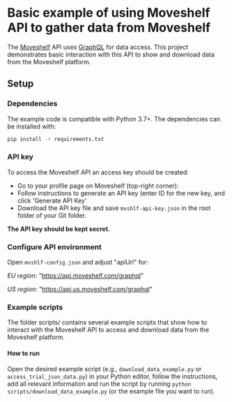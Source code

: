 # Basic example of using Moveshelf API to gather data from Moveshelf

The [Moveshelf](https://moveshelf.com) API uses [GraphQL](http://graphql.org)
for data access. This project demonstrates basic interaction with this API to
show and download data from the Moveshelf platform.

## Setup

### Dependencies
The example code is compatible with Python 3.7+. The dependencies can be installed with:

```sh
pip install -r requirements.txt
```

### API key
To access the Moveshelf API an access key should be created:
* Go to your profile page on Moveshelf (top-right corner):
* Follow instructions to generate an API key (enter ID for the new key, and click 'Generate API Key'
* Download the API key file and save `mvshlf-api-key.json` in the root folder of your Git folder.

**The API key should be kept secret.**

### Configure API environment
Open `mvshlf-config.json` and adjust "apiUrl" for:

_EU region:_ "https://api.moveshelf.com/graphql"

_US region:_ "https://api.us.moveshelf.com/graphql"

### Example scripts

The folder scripts/ contains several example scripts that show how to interact with the Moveshelf API to access and download data from the Moveshelf platform. 

#### How to run
Open the desired example script (e.g., `download_data_example.py` or `access_trial_json_data.py`) in your Python editor, follow the instructions, add all relevant information and run the script by running `python scripts/download_data_example.py` (or the example file you want to run).

